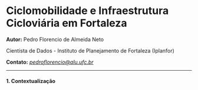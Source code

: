 # Ciclomobilidade e Infraestrutura Cicloviária em Fortaleza

**Autor:** Pedro Florencio de Almeida Neto

Cientista de Dados - Instituto de Planejamento de Fortaleza (Iplanfor)

**Contato:** *pedroflorencio@alu.ufc.br*

---

#### 1. Contextualização
